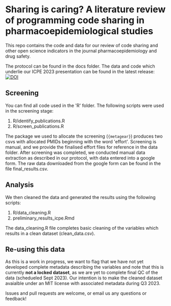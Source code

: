 # Sharing is caring? A literature review of programming code sharing in pharmacoepidemiological studies

This repo contains the code and data for our review of code sharing and other open science indicators in the journal pharmacoepidemiology and drug safety. 

The protocol can be found in the docs folder. The data and code which underlie our ICPE 2023 presentation can be found in the latest release: [![DOI](https://zenodo.org/badge/641333677.svg)](https://zenodo.org/badge/latestdoi/641333677)

## Screening 

You can find all code used in the 'R' folder. The following scripts were used in the screening stage: 

1. R/identify_publications.R
2. R/screen_publications.R

The package we used to allocate the screening (`{metagear}`) produces two csvs with allocated PMIDs beginning with the word 'effort'. Screening is manual, and we provide the finalised effort files for reference in the data folder. After screening was completed, we conducted manual data extraction as described in our protocol, with data entered into a google form. The raw data downloaded from the google form can be found in the file final_results.csv. 

## Analysis 
We then cleaned the data and generated the results using the following scripts: 

1. R/data_cleaning.R
2. preliminary_results_icpe.Rmd

The data_cleaning.R file completes basic cleaning of the variables which results in a clean dataset (clean_data.csv). 

## Re-using this data 
As this is a work in progress, we want to flag that we have not yet developed complete metadata describing the variables and note that this is currently **not a locked dataset**, as we are yet to complete final QC of the data (schedueled Sept 2023). Our intention is to make the cleaned dataset avaialble under an MIT license with associated metadata during Q3 2023. 

Issues and pull requests are welcome, or email us any questions or feedback! 
